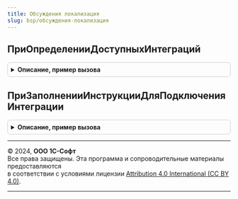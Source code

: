 ```yaml
---
title: Обсуждения локализация
slug: bsp/обсуждения-локализация
---
```



## ПриОпределенииДоступныхИнтеграций
<details style="margin: 1em 0; padding: 0.5em; border: 1px solid #ccc; border-radius: 6px;">

<summary style="font-weight: bold; cursor: pointer;">Описание, пример вызова</summary>

```bsl

// Позволяет переопределить список доступных интеграций в зависимости от национальной специфики.
//
// Параметры:
//  ТипыВнешнихСистем - Массив из Строка - "Telegram", "WebChat", "Webhook", "Webhook" и другие.
//
Процедура ПриОпределенииДоступныхИнтеграций(ТипыВнешнихСистем) Экспорт
```

Пример вызова
```bsl
ОбсужденияЛокализация.ПриОпределенииДоступныхИнтеграций(ТипыВнешнихСистем) 
```
</details>

## ПриЗаполненииИнструкцииДляПодключенияИнтеграции
<details style="margin: 1em 0; padding: 0.5em; border: 1px solid #ccc; border-radius: 6px;">

<summary style="font-weight: bold; cursor: pointer;">Описание, пример вызова</summary>

```bsl

// Позволяет указать пользовательские инструкции для подключения интеграции с той или иной внешней системой
// в конкретной стране или регионе.
//
// Параметры:
//  Инструкция - ФорматированнаяСтрока
//  ТипВнешнейСистемы - Строка - "Telegram", "WebChat", "Webhook" или "Webhook".
//
Процедура ПриЗаполненииИнструкцииДляПодключенияИнтеграции(Инструкция, Знач ТипВнешнейСистемы) Экспорт
```

Пример вызова
```bsl
ОбсужденияЛокализация.ПриЗаполненииИнструкцииДляПодключенияИнтеграции(Инструкция, ТипВнешнейСистемы) 
```
</details>

---

© 2024, **ООО 1С-Софт**  
Все права защищены. Эта программа и сопроводительные материалы предоставляются  
в соответствии с условиями лицензии [Attribution 4.0 International (CC BY 4.0)](https://creativecommons.org/licenses/by/4.0/legalcode).

---
